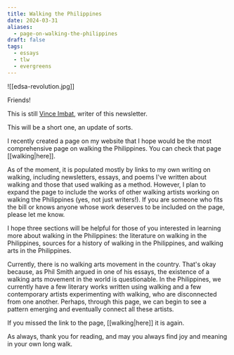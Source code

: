 ```yaml
---
title: Walking the Philippines
date: 2024-03-31
aliases:
  - page-on-walking-the-philippines
draft: false
tags:
  - essays
  - tlw
  - evergreens
---
```

![[edsa-revolution.jpg]]

Friends!

This is still [Vince Imbat]([[_index]]), writer of this newsletter.

This will be a short one, an update of sorts.

I recently created a page on my website that I hope would be the most comprehensive page on walking the Philippines. You can check that page [[walking|here]].

As of the moment, it is populated mostly by links to my own writing on walking, including newsletters, essays, and poems I've written about walking and those that used walking as a method. However, I plan to expand the page to include the works of other walking artists working on walking the Philippines (yes, not just writers!). If you are someone who fits the bill or knows anyone whose work deserves to be included on the page, please let me know.

I hope three sections will be helpful for those of you interested in learning more about walking in the Philippines: the literature on walking in the Philippines, sources for a history of walking in the Philippines, and walking arts in the Philippines.

Currently, there is no walking arts movement in the country. That's okay because, as Phil Smith argued in one of his essays, the existence of a walking arts movement in the world is questionable. In the Philippines, we currently have a few literary works written using walking and a few contemporary artists experimenting with walking, who are disconnected from one another. Perhaps, through this page, we can begin to see a pattern emerging and eventually connect all these artists.

If you missed the link to the page, [[walking|here]] it is again.

As always, thank you for reading, and may you always find joy and meaning in your own long walk.
